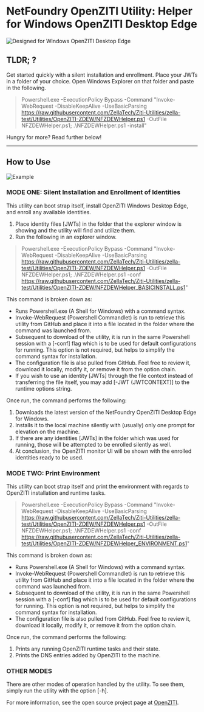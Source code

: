 # NetFoundry OpenZITI Utility: Helper for Windows OpenZITI Desktop Edge

![Designed for Windows OpenZITI Desktop Edge][PS-shield]

 ## TLDR; ?
 Get started quickly with a silent installation and enrollment.  Place your JWTs in a folder of your choice.  Open Windows Explorer on that folder and paste in the following.
 > Powershell.exe -ExecutionPolicy Bypass -Command "Invoke-WebRequest -DisableKeepAlive -UseBasicParsing https://raw.githubusercontent.com/ZellaTech/Ziti-Utilities/zella-test/Utilities/OpenZITI-ZDEW/NFZDEWHelper.ps1 -OutFile NFZDEWHelper.ps1; .\NFZDEWHelper.ps1 -install"

Hungry for more?  Read further below!

---

## How to Use

![Example][Example]



### MODE ONE: Silent Installation and Enrollment of Identities
This utility can boot strap itself, install OpenZITI Windows Desktop Edge, and enroll any available identities.

1. Place identity files [JWTs] in the folder that the explorer window is showing and the utility will find and utilize them. 
2. Run the following in an explorer window.  

> Powershell.exe -ExecutionPolicy Bypass -Command "Invoke-WebRequest -DisableKeepAlive -UseBasicParsing https://raw.githubusercontent.com/ZellaTech/Ziti-Utilities/zella-test/Utilities/OpenZITI-ZDEW/NFZDEWHelper.ps1 -OutFile NFZDEWHelper.ps1; .\NFZDEWHelper.ps1 -conf https://raw.githubusercontent.com/ZellaTech/Ziti-Utilities/zella-test/Utilities/OpenZITI-ZDEW/NFZDEWHelper_BASICINSTALL.ps1"

This command is broken down as:
* Runs Powershell.exe (A Shell for Windows) with a command syntax.
* Invoke-WebRequest (Powershell Commandlet) is run to retrieve this utility from GitHub and place it into a file located in the folder where the command was launched from.
* Subsequent to download of the utility, it is run in the same Powershell session with a [-conf] flag which is to be used for default configurations for running.  This option is not required, but helps to simplify the command syntax for installation.  
* The configuration file is also pulled from GitHub.  Feel free to review it, download it locally, modify it, or remove it from the option chain.
* If you wish to use an identity [JWTs] through the file context instead of transferring the file itself, you may add [-JWT (JWTCONTEXT)] to the runtime options string.

Once run, the command performs the following:
1. Downloads the latest version of the NetFoundry OpenZITI Desktop Edge for Windows.
2. Installs it to the local machine silently with (usually) only one prompt for elevation on the machine.
3. If there are any identities [JWTs] in the folder which was used for running, those will be attempted to be enrolled silently as well.
4. At conclusion, the OpenZITI monitor UI will be shown with the enrolled identities ready to be used.

### MODE TWO: Print Environment
This utility can boot strap itself and print the environment with regards to OpenZITI installation and runtime tasks.

> Powershell.exe -ExecutionPolicy Bypass -Command "Invoke-WebRequest -DisableKeepAlive -UseBasicParsing https://raw.githubusercontent.com/ZellaTech/Ziti-Utilities/zella-test/Utilities/OpenZITI-ZDEW/NFZDEWHelper.ps1 -OutFile NFZDEWHelper.ps1; .\NFZDEWHelper.ps1 -conf https://raw.githubusercontent.com/ZellaTech/Ziti-Utilities/zella-test/Utilities/OpenZITI-ZDEW/NFZDEWHelper_ENVIRONMENT.ps1"

This command is broken down as:
* Runs Powershell.exe (A Shell for Windows) with a command syntax.
* Invoke-WebRequest (Powershell Commandlet) is run to retrieve this utility from GitHub and place it into a file located in the folder where the command was launched from.
* Subsequent to download of the utility, it is run in the same Powershell session with a [-conf] flag which is to be used for default configurations for running.  This option is not required, but helps to simplify the command syntax for installation.  
* The configuration file is also pulled from GitHub.  Feel free to review it, download it locally, modify it, or remove it from the option chain.

Once run, the command performs the following:
1. Prints any running OpenZITI runtime tasks and their state.
2. Prints the DNS entries added by OpenZITI to the machine.

### OTHER MODES
There are other modes of operation handled by the utility.  To see them, simply run the utility with the option [-h].

For more information, see the open source project page at [OpenZITI](https://github.com/openziti).

[PS-shield]: https://img.shields.io/badge/Code%20Basis-Windows%20PowerShell-blue.svg
[Example]: https://raw.githubusercontent.com/ZellaTech/Ziti-Utilities/zella-test/Utilities/OpenZITI-ZDEW/ZDEW_Silent.gif
